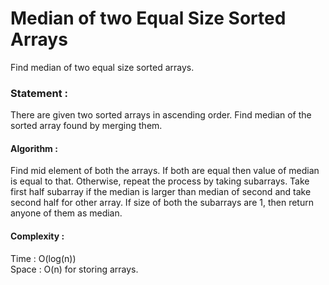 Median of two Equal Size Sorted Arrays
======================================
Find median of two equal size sorted arrays.

<h3>
Statement :
</h3>
There are given two sorted arrays in ascending order. 
Find median of the sorted array found by merging them.

<h4>
Algorithm :
</h4>
Find mid element of both the arrays. If both are equal then value of median is equal to that.
Otherwise, repeat the process by taking subarrays. Take first half subarray if the median is larger 
than median of second and take second half for other array. If size of both the subarrays are 1, 
then return anyone of them as median.

<h4>
Complexity :
</h4>
Time : O(log(n)) <br>
Space :  O(n) for storing arrays.